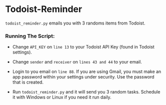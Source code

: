 # Todoist-Reminder
`todoist_reminder.py` emails you with 3 randoms items from Todoist.

### Running The Script:
- Change `API_KEY` on `line 13` to your Todoist API Key (found in Todoist settings).
- Change `sender` and `receiver` on `lines 43 and 44` to your email.
- Login to you email on `line 88`. If you are using Gmail, you must make an app password within your
settings under security. Use the password that is created.
  
- Run `todoist_reminder.py` and it will send you 3 random tasks. Schedule it with Windows or Linux if you need it run daily.
